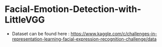 # Facial-Emotion-Detection-with-LittleVGG
* Dataset can be found here : https://www.kaggle.com/c/challenges-in-representation-learning-facial-expression-recognition-challenge/data
